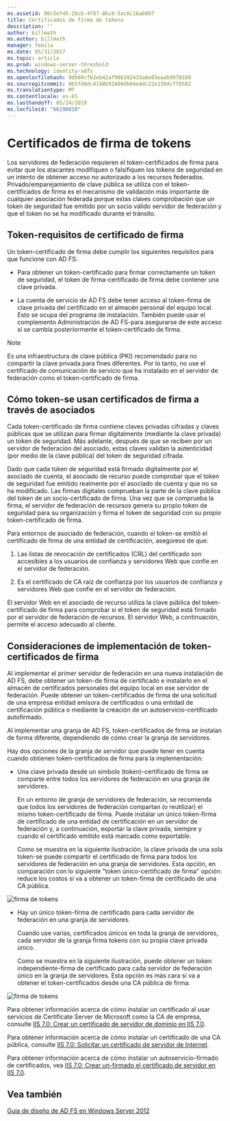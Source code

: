 ```yaml
---
ms.assetid: 98c5ef45-2bcb-4f87-86c8-5ac6c16a6097
title: Certificados de firma de tokens
description: ''
author: billmath
ms.author: billmath
manager: femila
ms.date: 05/31/2017
ms.topic: article
ms.prod: windows-server-threshold
ms.technology: identity-adfs
ms.openlocfilehash: 9db69cfb2eb42af90b392433a6e05eaab9978160
ms.sourcegitcommit: 0b5fd4dc4148b92480db04e4dc22e139dcff8582
ms.translationtype: MT
ms.contentlocale: es-ES
ms.lasthandoff: 05/24/2019
ms.locfileid: "66190810"
---
```

# <a name="token-signing-certificates"></a>Certificados de firma de tokens

Los servidores de federación requieren el token\-certificados de firma para evitar que los atacantes modifiquen o falsifiquen los tokens de seguridad en un intento de obtener acceso no autorizado a los recursos federados. Privado\/emparejamiento de clave pública se utiliza con el token\-certificados de firma es el mecanismo de validación más importante de cualquier asociación federada porque estas claves comprobación que un token de seguridad fue emitido por un socio válido servidor de federación y que el token no se ha modificado durante el tránsito.  
  
## <a name="token-signing-certificate-requirements"></a>Token\-requisitos de certificado de firma  
Un token\-certificado de firma debe cumplir los siguientes requisitos para que funcione con AD FS:  
  
-   Para obtener un token\-certificado para firmar correctamente un token de seguridad, el token de firma\-certificado de firma debe contener una clave privada.  
  
-   La cuenta de servicio de AD FS debe tener acceso al token\-firma de clave privada del certificado en el almacén personal del equipo local. Esto se ocupa del programa de instalación. También puede usar el complemento Administración de AD FS\-para asegurarse de este acceso si se cambia posteriormente el token\-certificado de firma.  
  
> [!NOTE]  
> Es una infraestructura de clave pública \(PKI\) recomendado para no compartir la clave privada para fines diferentes. Por lo tanto, no use el certificado de comunicación de servicio que ha instalado en el servidor de federación como el token\-certificado de firma.  
  
## <a name="how-token-signing-certificates-are-used-across-partners"></a>Cómo token\-se usan certificados de firma a través de asociados  
Cada token\-certificado de firma contiene claves privadas cifradas y claves públicas que se utilizan para firmar digitalmente \(mediante la clave privada\) un token de seguridad. Más adelante, después de que se reciben por un servidor de federación del asociado, estas claves validan la autenticidad \(por medio de la clave pública\) del token de seguridad cifrada.  
  
Dado que cada token de seguridad está firmado digitalmente por el asociado de cuenta, el asociado de recurso puede comprobar que el token de seguridad fue emitido realmente por el asociado de cuenta y que no se ha modificado. Las firmas digitales comprueban la parte de la clave pública del token de un socio\-certificado de firma. Una vez que se comprueba la firma, el servidor de federación de recursos genera su propio token de seguridad para su organización y firma el token de seguridad con su propio token\-certificado de firma.  
  
Para entornos de asociado de federación, cuando el token\-se emitió el certificado de firma de una entidad de certificación, asegúrese de que:  
  
1.  Las listas de revocación de certificados \(CRL\) del certificado son accesibles a los usuarios de confianza y servidores Web que confíe en el servidor de federación.  
  
2.  Es el certificado de CA raíz de confianza por los usuarios de confianza y servidores Web que confíe en el servidor de federación.  
  
El servidor Web en el asociado de recurso utiliza la clave pública del token\-certificado de firma para comprobar si el token de seguridad está firmado por el servidor de federación de recursos. El servidor Web, a continuación, permite el acceso adecuado al cliente.  
  
## <a name="deployment-considerations-for-token-signing-certificates"></a>Consideraciones de implementación de token\-certificados de firma  
Al implementar el primer servidor de federación en una nueva instalación de AD FS, debe obtener un token\-de firma de certificado e instalarlo en el almacén de certificados personales del equipo local en ese servidor de federación. Puede obtener un token\-certificados de firma de una solicitud de una empresa entidad emisora de certificados o una entidad de certificación pública o mediante la creación de un autoservicio\-certificado autofirmado.  
  
Al implementar una granja de AD FS, token\-certificados de firma se instalan de forma diferente, dependiendo de cómo crear la granja de servidores.  
  
Hay dos opciones de la granja de servidor que puede tener en cuenta cuando obtienen token\-certificados de firma para la implementación:  
  
-   Una clave privada desde un símbolo (token)\-certificado de firma se comparte entre todos los servidores de federación en una granja de servidores.  
  
    En un entorno de granja de servidores de federación, se recomienda que todos los servidores de federación compartan \(o reutilizar\) el mismo token\-certificado de firma. Puede instalar un único token\-firma de certificado de una entidad de certificación en un servidor de federación y, a continuación, exportar la clave privada, siempre y cuando el certificado emitido está marcado como exportable.  
  
    Como se muestra en la siguiente ilustración, la clave privada de una sola token\-se puede compartir el certificado de firma para todos los servidores de federación en una granja de servidores. Esta opción, en comparación con lo siguiente "token único\-certificado de firma" opción: reduce los costos si va a obtener un token\-firma de certificado de una CA pública.  
  
![firma de tokens](media/adfs2_fedserver_certstory_3.gif)  
  
-   Hay un único token\-firma de certificado para cada servidor de federación en una granja de servidores.  
  
    Cuando use varias, certificados únicos en toda la granja de servidores, cada servidor de la granja firma tokens con su propia clave privada único.  
  
    Como se muestra en la siguiente ilustración, puede obtener un token independiente\-firma de certificado para cada servidor de federación único en la granja de servidores. Esta opción es más cara si va a obtener el token\-certificados desde una CA pública de firma.  
  
![firma de tokens](media/adfs2_fedserver_certstory_4.gif)  
  
Para obtener información acerca de cómo instalar un certificado al usar servicios de Certificate Server de Microsoft como la CA de empresa, consulte [IIS 7.0: Crear un certificado de servidor de dominio en IIS 7.0](https://go.microsoft.com/fwlink/?LinkId=108548).  
  
Para obtener información acerca de cómo instalar un certificado de una CA pública, consulte [IIS 7.0: Solicitar un certificado de servidor de Internet](https://go.microsoft.com/fwlink/?LinkId=108549).  
  
Para obtener información acerca de cómo instalar un autoservicio\-firmado de certificados, vea [IIS 7.0: Crear un\-firmado el certificado de servidor en IIS 7.0](https://go.microsoft.com/fwlink/?LinkID=108271).  
  
## <a name="see-also"></a>Vea también
[Guía de diseño de AD FS en Windows Server 2012](AD-FS-Design-Guide-in-Windows-Server-2012.md)
